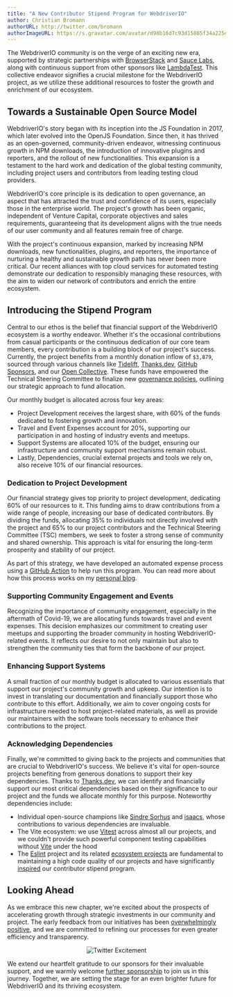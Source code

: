 ```yaml
---
title: "A New Contributor Stipend Program for WebdriverIO"
author: Christian Bromann
authorURL: http://twitter.com/bromann
authorImageURL: https://s.gravatar.com/avatar/d98b16d7c93d15865f34a225dd4b1254?s=80
---
```


The WebdriverIO community is on the verge of an exciting new era, supported by strategic partnerships with [BrowserStack](https://www.browserstack.com/) and [Sauce Labs](https://saucelabs.com/), along with continuous support from other sponsors like [LambdaTest](https://www.lambdatest.com/). This collective endeavor signifies a crucial milestone for the WebdriverIO project, as we utilize these additional resources to foster the growth and enrichment of our ecosystem.

## Towards a Sustainable Open Source Model

WebdriverIO's story began with its inception into the JS Foundation in 2017, which later evolved into the OpenJS Foundation. Since then, it has thrived as an open-governed, community-driven endeavor, witnessing continuous growth in NPM downloads, the introduction of innovative plugins and reporters, and the rollout of new functionalities. This expansion is a testament to the hard work and dedication of the global testing community, including project users and contributors from leading testing cloud providers.

WebdriverIO's core principle is its dedication to open governance, an aspect that has attracted the trust and confidence of its users, especially those in the enterprise world. The project's growth has been organic, independent of Venture Capital, corporate objectives and sales requirements, guaranteeing that its development aligns with the true needs of our user community and all features remain free of charge.

With the project's continuous expansion, marked by increasing NPM downloads, new functionalities, plugins, and reporters, the importance of nurturing a healthy and sustainable growth path has never been more critical. Our recent alliances with top cloud services for automated testing demonstrate our dedication to responsibly managing these resources, with the aim to widen our network of contributors and enrich the entire ecosystem.

## Introducing the Stipend Program

Central to our ethos is the belief that financial support of the WebdriverIO ecosystem is a worthy endeavor.  Whether it's the occasional contributions from casual participants or the continuous dedication of our core team members, every contribution is a building block of our project's success. Currently, the project benefits from a monthly donation inflow of `$3,879`, sourced through various channels like [Tidelift](https://tidelift.com/subscription/pkg/npm-webdriverio?utm_source=npm-webdriverio&utm_medium=github_sponsor_button), [Thanks.dev](https://thanks.dev), [GitHub Sponsors](https://github.com/sponsors/webdriverio), and our [Open Collective](https://opencollective.com/webdriverio). These funds have empowered the Technical Steering Committee to finalize new [governance policies](https://github.com/webdriverio/webdriverio/blob/main/GOVERNANCE.md#allocation-of-funds), outlining our strategic approach to fund allocation.

Our monthly budget is allocated across four key areas:

- Project Development receives the largest share, with 60% of the funds dedicated to fostering growth and innovation.
- Travel and Event Expenses account for 20%, supporting our participation in and hosting of industry events and meetups.
- Support Systems are allocated 10% of the budget, ensuring our infrastructure and community support mechanisms remain robust.
- Lastly, Dependencies, crucial external projects and tools we rely on, also receive 10% of our financial resources.

### Dedication to Project Development

Our financial strategy gives top priority to project development, dedicating 60% of our resources to it. This funding aims to draw contributions from a wide range of people, increasing our base of dedicated contributors. By dividing the funds, allocating 35% to individuals not directly involved with the project and 65% to our project contributors and the Technical Steering Committee (TSC) members, we seek to foster a strong sense of community and shared ownership. This approach is vital for ensuring the long-term prosperity and stability of our project.

As part of this strategy, we have developed an automated expense process using a [GitHub Action](https://github.com/webdriverio/expense-action) to help run this program. You can read more about how this process works on my [personal blog](https://bromann.dev/post/automated-contributor-expense-process/).

### Supporting Community Engagement and Events

Recognizing the importance of community engagement, especially in the aftermath of Covid-19, we are allocating funds towards travel and event expenses. This decision emphasizes our commitment to creating user meetups and supporting the broader community in hosting WebdriverIO-related events. It reflects our desire to not only maintain but also to strengthen the community ties that form the backbone of our project.

### Enhancing Support Systems

A small fraction of our monthly budget is allocated to various essentials that support our project's community growth and upkeep. Our intention is to invest in translating our documentation and financially support those who contribute to this effort. Additionally, we aim to cover ongoing costs for infrastructure needed to host project-related materials, as well as provide our maintainers with the software tools necessary to enhance their contributions to the project.

### Acknowledging Dependencies

Finally, we're committed to giving back to the projects and communities that are crucial to WebdriverIO's success. We believe it's vital for open-source projects benefiting from generous donations to support their key dependencies. Thanks to [Thanks.dev](https://thanks.dev), we can identify and financially support our most critical dependencies based on their significance to our project and the funds we allocate monthly for this purpose. Noteworthy dependencies include:

- Individual open-source champions like [Sindre Sorhus](https://opencollective.com/sindresorhus) and [isaacs](https://github.com/sponsors/isaacs), whose contributions to various dependencies are invaluable.
- The Vite ecosystem: we use [Vitest](https://vitest.dev/) across almost all our projects, and we couldn't provide such powerful component testing capabilities without [Vite](https://vitejs.dev/) under the hood
- The [Eslint](https://opencollective.com/eslint) project and its related [ecosystem projects](https://opencollective.com/typescript-eslint) are fundamental to maintaining a high code quality of our projects and have significantly [inspired](https://eslint.org/blog/2022/02/paying-contributors-sponsoring-projects/) our contributor stipend program.

## Looking Ahead

As we embrace this new chapter, we're excited about the prospects of accelerating growth through strategic investments in our community and project. The early feedback from our initiatives has been [overwhelmingly positive](https://twitter.com/vobu/status/1755560452015157273), and we are committed to refining our processes for even greater efficiency and transparency.

<p align="center">
    <img src="/img/blog/vobu.png" alt="Twitter Excitement" />
</p>

We extend our heartfelt gratitude to our sponsors for their invaluable support, and we warmly welcome [further sponsorship](https://opencollective.com/webdriverio) to join us in this journey. Together, we are setting the stage for an even brighter future for WebdriverIO and its thriving ecosystem.
